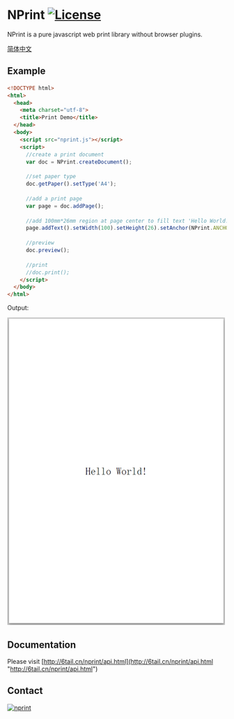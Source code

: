 # NPrint [![License](https://img.shields.io/badge/license-MIT-4EB1BA.svg?style=flat-square)](https://github.com/6tail/lunar-javascript/blob/master/LICENSE)

NPrint is a pure javascript web print library without browser plugins.

[简体中文](https://github.com/6tail/nprint/blob/master/README_ZH.md)

## Example

```html
<!DOCTYPE html>
<html>
  <head>
    <meta charset="utf-8">
    <title>Print Demo</title>
  </head>
  <body>
    <script src="nprint.js"></script>
    <script>
      //create a print document
      var doc = NPrint.createDocument();

      //set paper type
      doc.getPaper().setType('A4');

      //add a print page
      var page = doc.addPage();

      //add 100mm*26mm region at page center to fill text 'Hello World!',text size 10mm,text align CENTER
      page.addText().setWidth(100).setHeight(26).setAnchor(NPrint.ANCHOR.CENTER).setContent('Hello World!').setSize(10).setAlign(NPrint.ALIGN.CENTER);

      //preview
      doc.preview();

      //print
      //doc.print();
    </script>
  </body>
</html>
```

Output:

![sample](https://github.com/6tail/nprint/blob/master/sample.png "sample")

## Documentation

Please visit [http://6tail.cn/nprint/api.html](http://6tail.cn/nprint/api.html "http://6tail.cn/nprint/api.html")

## Contact

<a target="_blank" href="https://jq.qq.com/?_wv=1027&k=5F9Pbf0"><img border="0" src="http://pub.idqqimg.com/wpa/images/group.png" alt="nprint" title="nprint"></a>

